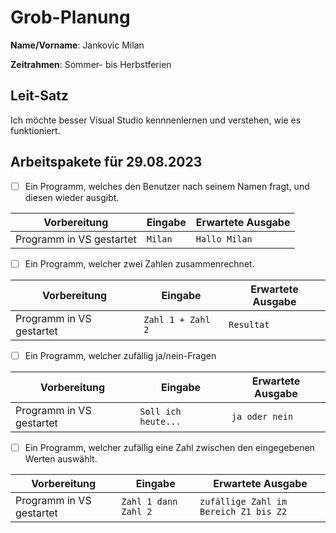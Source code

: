 # Grob-Planung

**Name/Vorname**: Jankovic Milan

**Zeitrahmen**: Sommer- bis Herbstferien

## Leit-Satz

Ich möchte besser Visual Studio kennnenlernen und verstehen, wie es funktioniert.

## Arbeitspakete für 29.08.2023

- [ ] Ein Programm, welches den Benutzer nach seinem Namen fragt, und diesen wieder ausgibt. 

| Vorbereitung             | Eingabe | Erwartete Ausgabe |
| ------------------------ | ------- | ----------------- |
| Programm in VS gestartet | `Milan` | `Hallo Milan`     |

- [ ] Ein Programm, welcher zwei Zahlen zusammenrechnet.

| Vorbereitung             | Eingabe           | Erwartete Ausgabe |
| ------------------------ | ----------------- | ----------------- |
| Programm in VS gestartet | `Zahl 1 + Zahl 2` | `Resultat`        |

- [ ] Ein Programm, welcher zufällig ja/nein-Fragen

| Vorbereitung             | Eingabe             | Erwartete Ausgabe |
| ------------------------ | ------------------- | ----------------- |
| Programm in VS gestartet | `Soll ich heute...` | `ja oder nein`    |

- [ ] Ein Programm, welcher zufällig eine Zahl zwischen den eingegebenen Werten auswählt.

| Vorbereitung             | Eingabe              | Erwartete Ausgabe                     |
| ------------------------ | -------------------- | ------------------------------------- |
| Programm in VS gestartet | `Zahl 1 dann Zahl 2` | `zufällige Zahl im Bereich Z1 bis Z2` |

